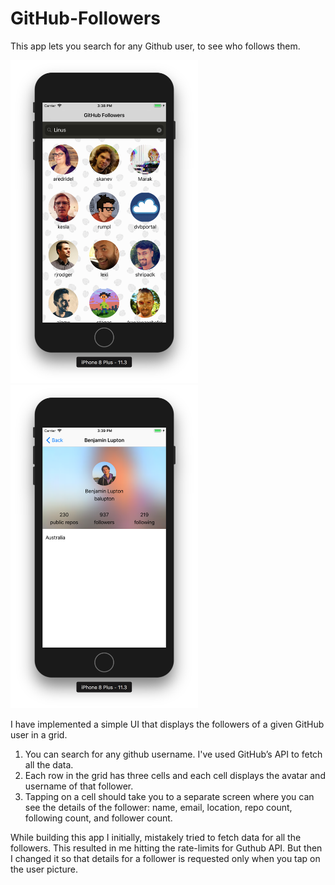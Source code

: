 # GitHub-Followers

This app lets you search for any Github user, to see who follows them.

<img src="screenshot1.png" width="300">
<img src="screenshot2.png" width="300">

I have implemented a simple UI that displays the followers of a given GitHub user in a grid. 
1. You can search for any github username. I've used GitHub’s API to fetch all the data.
2. Each row in the grid has three cells and each cell displays the avatar and username of that follower. 
3. Tapping on a cell should take you to a separate screen where you can see the details of the follower: name, email, location, repo count, following count, and follower count.


While building this app I initially, mistakely tried to fetch data for all the followers. This resulted in me hitting the rate-limits for Guthub API. But then I changed it so that details for a follower is requested only when you tap on the user picture.

